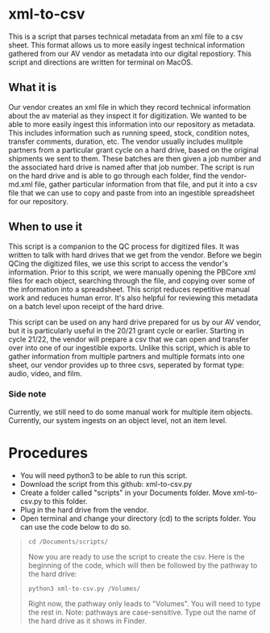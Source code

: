 # xml-to-csv
This is a script that parses technical metadata from an xml file to a csv sheet. This format allows us to more easily ingest technical information gathered from our AV vendor as metadata into our digital repostiory. This script and directions are written for terminal on MacOS.
## What it is
Our vendor creates an xml file in which they record technical information about the av material as they inspect it for digitization. We wanted to be able to more easily ingest this information into our repository as metadata. This includes information such as running speed, stock, condition notes, transfer comments, duration, etc. The vendor usually includes mulitple partners from a particular grant cycle on a hard drive, based on the original shipments we sent to them. These batches are then given a job number and the associated hard drive is named after that job number. The script is run on the hard drive and is able to go through each folder, find the vendor-md.xml file, gather particular information from that file, and put it into a csv file that we can use to copy and paste from into an ingestible spreadsheet for our repository.
## When to use it
This script is a companion to the QC process for digitized files. It was written to talk with hard drives that we get from the vendor. Before we begin QCing the digitized files, we use this script to access the vendor's information. Prior to this script, we were manually opening the PBCore xml files for each object, searching through the file, and copying over some of the information into a spreadsheet. This script reduces repetitive manual work and reduces human error. It's also helpful for reviewing this metadata on a batch level upon receipt of the hard drive.

This script can be used on any hard drive prepared for us by our AV vendor, but it is particularly useful in the 20/21 grant cycle or earlier. Starting in cycle 21/22, the vendor will prepare a csv that we can open and transfer over into one of our ingestible exports. Unlike this script, which is able to gather information from multiple partners and multiple formats into one sheet, our vendor provides up to three csvs, seperated by format type: audio, video, and film.
### Side note
Currently, we still need to do some manual work for multiple item objects. Currently, our system ingests on an object level, not an item level.
# Procedures
- You will need python3 to be able to run this script.
- Download the script from this github: xml-to-csv.py
- Create a folder called "scripts" in your Documents folder. Move xml-to-csv.py to this folder.
- Plug in the hard drive from the vendor.
- Open terminal and change your directory (cd) to the scripts folder. You can use the code below to do so.
> ```
> cd /Documents/scripts/
> ```
> Now you are ready to use the script to create the csv. Here is the beginning of the code, which will then be followed by the pathway to the hard drive:
> ```
> python3 xml-to-csv.py /Volumes/
> ```
> Right now, the pathway only leads to "Volumes". You will need to type the rest in. Note: pathways are case-sensitive. Type out the name of the hard drive as it shows in Finder.
